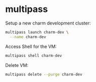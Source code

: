 # multipass

Setup a new charm development cluster:
```bash
multipass launch charm-dev \
  --name charm-dev
```

Access Shell for the VM:
```bash
multipass shell charm-dev
```

Delete VM:
```bash
multipass delete --purge charm-dev
```
